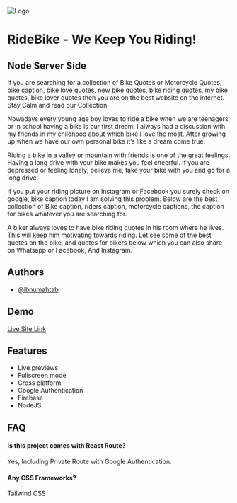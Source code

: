 ![Logo](https://i.ibb.co/zVfS2Py/Ride-Bike-Logo.png)

# RideBike - We Keep You Riding!

## Node Server Side

If you are searching for a collection of Bike Quotes or Motorcycle Quotes, bike caption, bike love quotes, new bike quotes, bike riding quotes, my bike quotes, bike lover quotes then you are on the best website on the internet. Stay Calm and read our Collection.

Nowadays every young age boy loves to ride a bike when we are teenagers or in school having a bike is our first dream. I always had a discussion with my friends in my childhood about which bike I love the most. After growing up when we have our own personal bike it’s like a dream come true.

Riding a bike in a valley or mountain with friends is one of the great feelings. Having a long drive with your bike makes you feel cheerful. If you are depressed or feeling lonely, believe me, take your bike with you and go for a long drive.

If you put your riding picture on Instagram or Facebook you surely check on google, bike caption today I am solving this problem. Below are the best collection of Bike caption, riders caption, motorcycle captions, the caption for bikes whatever you are searching for.

A biker always loves to have bike riding quotes in his room where he lives. This will keep him motivating towards riding. Let see some of the best quotes on the bike, and quotes for bikers below which you can also share on Whatsapp or Facebook, And Instagram.

## Authors

-   [@ibnumahtab](https://www.github.com/ibnumahtab)

## Demo

[Live Site Link](https://ride-bike-shop.web.app/)

## Features

-   Live previews
-   Fullscreen mode
-   Cross platform
-   Google Authentication
-   Firebase
-   NodeJS

## FAQ

#### Is this project comes with React Route?

Yes, Including Private Route with Google Authentication.

#### Any CSS Frameworks?

Tailwind CSS
